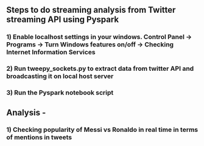 ## Steps to do streaming analysis from Twitter streaming API using Pyspark

### 1) Enable localhost settings in your windows. Control Panel -> Programs -> Turn Windows features on/off -> Checking Internet Information Services
### 2) Run tweepy_sockets.py to extract data from twitter API and broadcasting it on local host server
### 3) Run the Pyspark notebook script 

## Analysis -
### 1) Checking popularity of Messi vs Ronaldo in real time in terms of mentions in tweets
